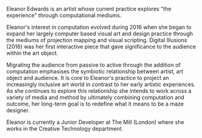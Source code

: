 Eleanor Edwards is an artist whose current practice explores "the experience" through computational mediums.

Eleanor's interest in computation evolved during 2016 when she began to expand her largely computer based visual art and design practice through the mediums of projection mapping and visual scripting. Digital Illusions (2016) was her first interactive piece that gave significance to the audience within the art object.

Migrating the audience from passive to active through the addition of computation emphasises the symbiotic relationship between artist, art object and audience. It is core to Eleanor's practice to project an increasingly inclusive art world in contrast to her early artistic experiences. As she continues to explore this relationship she intends to work across a variety of media and method by ultimately combining computation and outcome, her long-term goal is to redefine what it means to be a maze designer.

Eleanor is currently a Junior Developer at The Mill (London) where she works in the Creative Technology department.